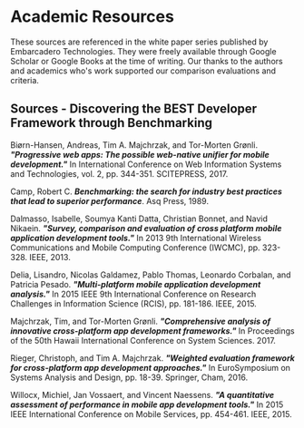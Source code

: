 # Academic Resources
These sources are referenced in the white paper series published by Embarcadero Technologies.  They were freely available through Google Scholar or Google Books at the time of writing.  Our thanks to the authors and academics who's work supported our comparison evaluations and criteria.

## Sources - Discovering the BEST Developer Framework through Benchmarking
Biørn-Hansen, Andreas, Tim A. Majchrzak, and Tor-Morten Grønli. ***"Progressive web apps: The possible web-native unifier for mobile development."*** In International Conference on Web Information Systems and Technologies, vol. 2, pp. 344-351. SCITEPRESS, 2017.

Camp, Robert C. ***Benchmarking: the search for industry best practices that lead to superior performance***. Asq Press, 1989.

Dalmasso, Isabelle, Soumya Kanti Datta, Christian Bonnet, and Navid Nikaein. ***"Survey, comparison and evaluation of cross platform mobile application development tools."*** In 2013 9th International Wireless Communications and Mobile Computing Conference (IWCMC), pp. 323-328. IEEE, 2013.

Delia, Lisandro, Nicolas Galdamez, Pablo Thomas, Leonardo Corbalan, and Patricia Pesado. ***"Multi-platform mobile application development analysis."*** In 2015 IEEE 9th International Conference on Research Challenges in Information Science (RCIS), pp. 181-186. IEEE, 2015.

Majchrzak, Tim, and Tor-Morten Grønli. ***"Comprehensive analysis of innovative cross-platform app development frameworks."*** In Proceedings of the 50th Hawaii International Conference on System Sciences. 2017.

Rieger, Christoph, and Tim A. Majchrzak. ***"Weighted evaluation framework for cross-platform app development approaches."*** In EuroSymposium on Systems Analysis and Design, pp. 18-39. Springer, Cham, 2016.

Willocx, Michiel, Jan Vossaert, and Vincent Naessens. ***"A quantitative assessment of performance in mobile app development tools."*** In 2015 IEEE International Conference on Mobile Services, pp. 454-461. IEEE, 2015.
